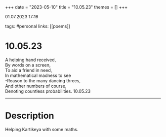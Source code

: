 +++
date = "2023-05-10"
title = "10.05.23"
themes = []
+++

01.07.2023 17:16

tags: #personal
links: [[poems]]

# 10.05.23
A helping hand received,  
By words on a screen,  
To aid a friend in need,  
In mathematical madness to see  
-Reason to the many dancing threes,  
And other numbers of course,  
Denoting countless probabilities.
10.05.23

---
# Description
Helping Kartikeya with some maths.